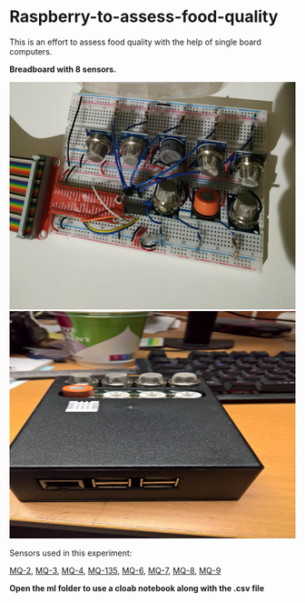 # Raspberry-to-assess-food-quality

This is an effort to assess food quality with the help of single board computers.

**Breadboard with 8 sensors.**

<img src="images/breadboard_w_sensors.jpg" width="600" height="400">

<img src="images/sensors_wrap.jpg" width="600" height="400">

Sensors used in this experiment:

[MQ-2](https://github.com/farmaker47/Raspberry-to-assess-food-quality/blob/main/pdf/MQ-2.pdf),
[MQ-3](https://github.com/farmaker47/Raspberry-to-assess-food-quality/blob/main/pdf/MQ-3.pdf),
[MQ-4](https://github.com/farmaker47/Raspberry-to-assess-food-quality/blob/main/pdf/MQ-4.pdf),
[MQ-135](https://github.com/farmaker47/Raspberry-to-assess-food-quality/blob/main/pdf/MQ-135.pdf),
[MQ-6](https://github.com/farmaker47/Raspberry-to-assess-food-quality/blob/main/pdf/MQ-6.pdf),
[MQ-7](https://github.com/farmaker47/Raspberry-to-assess-food-quality/blob/main/pdf/MQ-7.pdf),
[MQ-8](https://github.com/farmaker47/Raspberry-to-assess-food-quality/blob/main/pdf/MQ-8.pdf),
[MQ-9](https://github.com/farmaker47/Raspberry-to-assess-food-quality/blob/main/pdf/MQ-9.pdf)

**Open the ml folder to use a cloab notebook along with the .csv file**
